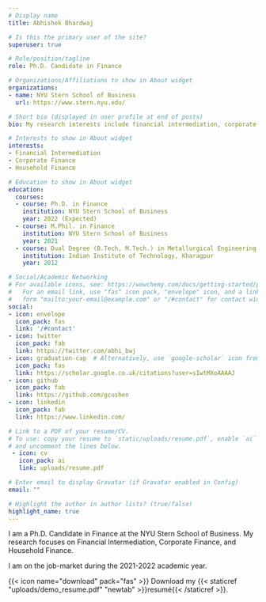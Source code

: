 ```yaml
---
# Display name
title: Abhishek Bhardwaj

# Is this the primary user of the site?
superuser: true

# Role/position/tagline
role: Ph.D. Candidate in Finance

# Organizations/Affiliations to show in About widget
organizations:
- name: NYU Stern School of Business
  url: https://www.stern.nyu.edu/

# Short bio (displayed in user profile at end of posts)
bio: My research interests include financial intermediation, corporate finance, and household finance.

# Interests to show in About widget
interests:
- Financial Intermediation
- Corporate Finance
- Household Finance

# Education to show in About widget
education:
  courses:
  - course: Ph.D. in Finance
    institution: NYU Stern School of Business
    year: 2022 (Expected)
  - course: M.Phil. in Finance
    institution: NYU Stern School of Business
    year: 2021
  - course: Dual Degree (B.Tech, M.Tech.) in Metallurgical Engineering
    institution: Indian Institute of Technology, Kharagpur
    year: 2012

# Social/Academic Networking
# For available icons, see: https://wowchemy.com/docs/getting-started/page-builder/#icons
#   For an email link, use "fas" icon pack, "envelope" icon, and a link in the
#   form "mailto:your-email@example.com" or "/#contact" for contact widget.
social:
- icon: envelope
  icon_pack: fas
  link: '/#contact'
- icon: twitter
  icon_pack: fab
  link: https://twitter.com/abhi_bwj
- icon: graduation-cap  # Alternatively, use `google-scholar` icon from `ai` icon pack
  icon_pack: fas
  link: https://scholar.google.co.uk/citations?user=sIwtMXoAAAAJ
- icon: github
  icon_pack: fab
  link: https://github.com/gcushen
- icon: linkedin
  icon_pack: fab
  link: https://www.linkedin.com/

# Link to a PDF of your resume/CV.
# To use: copy your resume to `static/uploads/resume.pdf`, enable `ai` icons in `params.toml`, 
# and uncomment the lines below.
 - icon: cv
   icon_pack: ai
   link: uploads/resume.pdf

# Enter email to display Gravatar (if Gravatar enabled in Config)
email: ""

# Highlight the author in author lists? (true/false)
highlight_name: true
---
```


I am a Ph.D. Candidate in Finance at the NYU Stern School of Business. My research focuses on Financial Intermediation, Corporate Finance, and Household Finance.

I am on the job-market during the 2021-2022 academic year.

{{< icon name="download" pack="fas" >}} Download my {{< staticref "uploads/demo_resume.pdf" "newtab" >}}resumé{{< /staticref >}}.
